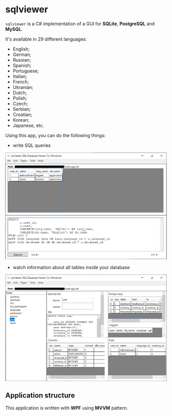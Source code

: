 # sqlviewer 

`sqlviewer` is a C# implementation of a GUI for **SQLite**, **PostgreSQL** and **MySQL**. 

It's available in 29 different languages: 
- English;
- German;
- Russian;
- Spanish;
- Portuguese;
- Italian;
- French;
- Ukranian;
- Dutch;
- Polish;
- Czech;
- Serbian;
- Croatian;
- Korean;
- Japanese, etc. 

Using this app, you can do the following things: 

- write SQL queries

![Example (UI, query)](docs/img/ui_query.png)

- watch information about all tables inside your database 

![Example (UI, tables)](docs/img/ui_tables.png)

## Application structure 

This application is written with **WPF** using **MVVM** pattern. 
